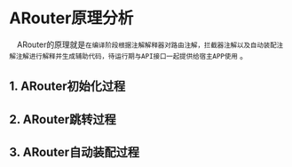 # ARouter原理分析

&emsp;ARouter的原理就是`在编译阶段根据注解解释器对路由注解，拦截器注解以及自动装配注解注解进行解释并生成辅助代码，待运行期与API接口一起提供给宿主APP使用` 。

## 1. ARouter初始化过程



## 2. ARouter跳转过程


## 3. ARouter自动装配过程

